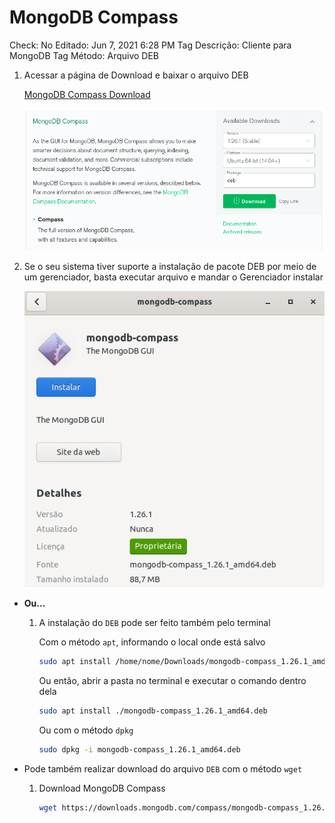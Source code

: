 # MongoDB Compass

Check: No
Editado: Jun 7, 2021 6:28 PM
Tag Descrição: Cliente para MongoDB
Tag Método: Arquivo DEB

1. Acessar a página de Download e baixar o arquivo DEB

    [MongoDB Compass Download](https://www.mongodb.com/try/download/compass)

    ![MongoDB%20Compass%20ca811399020348b9bc3c225b39cbd50d/Untitled.png](MongoDB%20Compass%20ca811399020348b9bc3c225b39cbd50d/Untitled.png)

2. Se o seu sistema tiver suporte a instalação de pacote DEB por meio de um gerenciador, basta executar arquivo e mandar o Gerenciador instalar

    ![MongoDB%20Compass%20ca811399020348b9bc3c225b39cbd50d/Untitled%201.png](MongoDB%20Compass%20ca811399020348b9bc3c225b39cbd50d/Untitled%201.png)

- **Ou...**
    1. A instalação do `DEB` pode ser feito também pelo terminal

        Com o método `apt`, informando o local onde está salvo

        ```bash
        sudo apt install /home/nome/Downloads/mongodb-compass_1.26.1_amd64.deb
        ```

        Ou então, abrir a pasta no terminal e executar o comando dentro dela

        ```bash
        sudo apt install ./mongodb-compass_1.26.1_amd64.deb
        ```

        Ou com o método `dpkg`

        ```bash
        sudo dpkg -i mongodb-compass_1.26.1_amd64.deb
        ```

- Pode também realizar download do arquivo `DEB` com o método `wget`
    1. Download MongoDB Compass

        ```bash
        wget https://downloads.mongodb.com/compass/mongodb-compass_1.26.1_amd64.deb
        ```